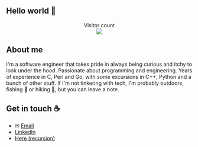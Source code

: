 ## Hello world 👋

<p align="center">
    Visitor count <br>
    <img src="https://profile-counter.glitch.me/Maelkum/count.svg" />
</p>

## About me

I'm a software engineer that takes pride in always being curious and itchy to look under the hood. Passionate about programming and engineering. Years of experience in C, Perl and Go, with some excursions in C++, Python and a bunch of other stuff. If I'm not tinkering with tech, I'm probably outdoors, fishing 🎣 or hiking 🥾, but you can leave a note.

## Get in touch ☕

- ✉ [Email](mailto:aleksandar.cekrlic@gmail.com)
- [LinkedIn](https://www.linkedin.com/in/aleksandar-cekrlic/)
- [Here (recursion)](https://github.com/Maelkum)

<!--
**Maelkum/Maelkum** is a ✨ _special_ ✨ repository because its `README.md` (this file) appears on your GitHub profile.

Here are some ideas to get you started:

- 🔭 I’m currently working on ...
- 🌱 I’m currently learning ...
- 👯 I’m looking to collaborate on ...
- 🤔 I’m looking for help with ...
- 💬 Ask me about ...
- 📫 How to reach me: ...
- 😄 Pronouns: ...
- ⚡ Fun fact: ...
-->
